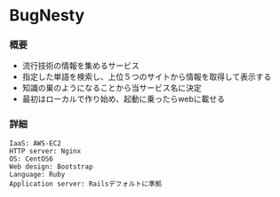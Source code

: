 # BugNesty

### 概要
- 流行技術の情報を集めるサービス
- 指定した単語を検索し、上位５つのサイトから情報を取得して表示する
- 知識の巣のようになることから当サービス名に決定
- 最初はローカルで作り始め、起動に乗ったらwebに載せる

### 詳細
```
IaaS: AWS-EC2
HTTP server: Nginx
OS: CentOS6
Web design: Bootstrap
Language: Ruby
Application server: Railsデフォルトに準拠
```
